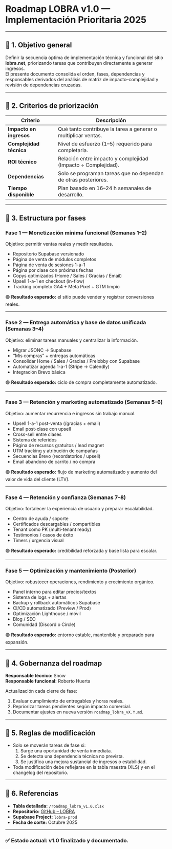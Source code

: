 # Roadmap LOBRA v1.0 — Implementación Prioritaria 2025

---

## 🔹 1. Objetivo general

Definir la secuencia óptima de implementación técnica y funcional del sitio **lobra.net**, priorizando tareas que contribuyen directamente a generar ingresos.  
El presente documento consolida el orden, fases, dependencias y responsables derivados del análisis de matriz de impacto–complejidad y revisión de dependencias cruzadas.

---

## 🔹 2. Criterios de priorización

| Criterio | Descripción |
|-----------|-------------|
| **Impacto en ingresos** | Qué tanto contribuye la tarea a generar o multiplicar ventas. |
| **Complejidad técnica** | Nivel de esfuerzo (1–5) requerido para completarla. |
| **ROI técnico** | Relación entre impacto y complejidad (Impacto ÷ Complejidad). |
| **Dependencias** | Solo se programan tareas que no dependan de otras posteriores. |
| **Tiempo disponible** | Plan basado en 16–24 h semanales de desarrollo. |

---

## 🔹 3. Estructura por fases

### **Fase 1 — Monetización mínima funcional (Semanas 1–2)**
Objetivo: permitir ventas reales y medir resultados.

- Repositorio Supabase versionado  
- Página de venta de módulos completos  
- Página de venta de sesiones 1-a-1  
- Página por clase con próximas fechas  
- Copys optimizados (Home / Sales / Gracias / Email)  
- Upsell 1-a-1 en checkout (in-flow)  
- Tracking completo GA4 + Meta Pixel + GTM limpio  

🟢 **Resultado esperado:** el sitio puede vender y registrar conversiones reales.

---

### **Fase 2 — Entrega automática y base de datos unificada (Semanas 3–4)**
Objetivo: eliminar tareas manuales y centralizar la información.

- Migrar JSONC → Supabase  
- “Mis compras” + entregas automáticas  
- Consolidar Home / Sales / Gracias / Prelobby con Supabase  
- Automatizar agenda 1-a-1 (Stripe → Calendly)  
- Integración Brevo básica  

🟢 **Resultado esperado:** ciclo de compra completamente automatizado.

---

### **Fase 3 — Retención y marketing automatizado (Semanas 5–6)**
Objetivo: aumentar recurrencia e ingresos sin trabajo manual.

- Upsell 1-a-1 post-venta (/gracias + email)  
- Email post-clase con upsell  
- Cross-sell entre clases  
- Sistema de referidos  
- Página de recursos gratuitos / lead magnet  
- UTM tracking y atribución de campañas  
- Secuencias Brevo (recordatorios / upsell)  
- Email abandono de carrito / no compra  

🟢 **Resultado esperado:** flujo de marketing automatizado y aumento del valor de vida del cliente (LTV).

---

### **Fase 4 — Retención y confianza (Semanas 7–8)**
Objetivo: fortalecer la experiencia de usuario y preparar escalabilidad.

- Centro de ayuda / soporte  
- Certificados descargables / compartibles  
- Tenant como PK (multi-tenant ready)  
- Testimonios / casos de éxito  
- Timers / urgencia visual  

🟢 **Resultado esperado:** credibilidad reforzada y base lista para escalar.

---

### **Fase 5 — Optimización y mantenimiento (Posterior)**
Objetivo: robustecer operaciones, rendimiento y crecimiento orgánico.

- Panel interno para editar precios/textos  
- Sistema de logs + alertas  
- Backup y rollback automáticos Supabase  
- CI/CD automatizado (Preview / Prod)  
- Optimización Lighthouse / móvil  
- Blog / SEO  
- Comunidad (Discord o Circle)  

🟢 **Resultado esperado:** entorno estable, mantenible y preparado para expansión.

---

## 🔹 4. Gobernanza del roadmap

**Responsable técnico:** Snow  
**Responsable funcional:** Roberto Huerta  

Actualización cada cierre de fase:
1. Evaluar cumplimiento de entregables y horas reales.  
2. Repriorizar tareas pendientes según impacto comercial.  
3. Documentar ajustes en nueva versión `roadmap_lobra_vX.Y.md`.  

---

## 🔹 5. Reglas de modificación

- Solo se moverán tareas de fase si:
  1. Surge una oportunidad de venta inmediata.  
  2. Se detecta una dependencia técnica no prevista.  
  3. Se justifica una mejora sustancial de ingresos o estabilidad.  
- Toda modificación debe reflejarse en la tabla maestra (XLS) y en el changelog del repositorio.

---

## 🔹 6. Referencias

- **Tabla detallada:** `/roadmap_lobra_v1.0.xlsx`  
- **Repositorio:** [GitHub – LOBRA](https://github.com/Aaelios/huerta-web)  
- **Supabase Project:** `lobra-prod`  
- **Fecha de corte:** Octubre 2025

---

### ✅ Estado actual: v1.0 finalizado y documentado.

